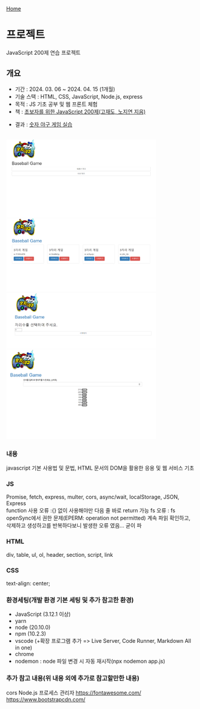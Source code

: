 [Home](..)

# 프로젝트
JavaScript 200제 연습 프로젝트

## 개요
- 기간 : 2024. 03. 06 ~ 2024. 04. 15 (1개월)
- 기술 스택 : HTML, CSS, JavaScript, Node.js, express
- 목적 : JS 기초 공부 및 웹 프론트 체험
- 책 : [초보자를 위한 JavaScript 200제(고재도, 노지연 지음)](https://www.yes24.com/Product/Goods/70746749) 
<!-- - 링크 :  -->
- 결과 : [숫자 야구 게임 실습](./business/baseball/)
<br>
<img src="./business/baseball/index_ex.png" style="width: 400px;"> <img src="./business/baseball/game-list_ex.png" style="width: 400px;"> <img src="./business/baseball/new-game_ex.png" style="width: 400px;"> <img src="./business/baseball/game_ex.png" style="width: 400px;">


### 내용
javascript 기본 사용법 및 문법, HTML 문서의 DOM을 활용한 응용 및 웹 서비스 기초
<h3>JS</h3>
Promise, fetch, express, multer, cors, async/wait, localStorage, JSON, Express
<br>
function 사용 오류 :{} 없이 사용해야만 다음 줄 바로 return 가능
fs 오류 : fs openSync에서 권한 문제(EPERM: operation not permitted) 계속 파읽 확인하고, 삭제하고 생성하고를 반복하다보니 발생한 오류 였음... 굳이 파
<h3>HTML</h3>
div, table, ul, ol, header, section, script, link
<h3>CSS</h3>
text-align: center;



### 환경세팅(개발 환경 기본 세팅 및 추가 참고한 환경)
- JavaScript (3.12.1 이상)
- yarn
- node (20.10.0)
- npm (10.2.3)
- vscode (+확장 프로그램 추가 => Live Server, Code Runner, Markdown All in one)
- chrome
- nodemon : node 파일 변경 시 자동 재시작(npx nodemon app.js)

### 추가 참고 내용(위 내용 외에 추가로 참고할만한 내용)
cors
Node.js 프로세스 관리자
https://fontawesome.com/
https://www.bootstrapcdn.com/
